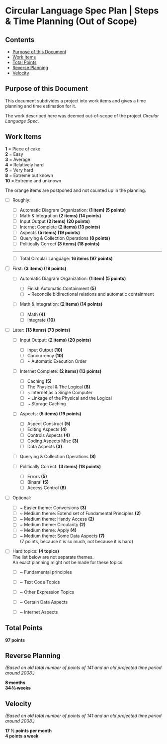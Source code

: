 ﻿Circular Language Spec Plan | Steps & Time Planning (Out of Scope)
==================================================================

Contents
--------

- [Purpose of this Document](#purpose-of-this-document)
- [Work Items](#work-items)
- [Total Points](#total-points)
- [Reverse Planning](#reverse-planning)
- [Velocity](#velocity)


Purpose of this Document
------------------------

This document subdivides a project into work items and gives a time planning and time estimation for it.

The work described here was deemed out-of-scope of the project *Circular Language Spec*.


Work Items
----------

__1__ = Piece of cake  
__2__ = Easy  
__3__ = Average  
__4__ = Relatively hard  
__5__ = Very hard  
__8__ = Extreme but known  
__10__ = Extreme and unknown  

The orange items are postponed and not counted up in the planning.

- [ ] Roughly:

    - [ ] Automatic Diagram Organization: __(1 item)  (5 points)__
    - [ ] Math & Integration __(2 items)  (14 points)__
    - [ ] Input Output __(2 items)  (20 points)__
    - [ ] Internet Complete __(2 items)  (13 points)__
    - [ ] Aspects __(5 items)  (19 points)__
    - [ ] Querying & Collection Operations __(8 points)__
    - [ ] Politically Correct __(3 items)  (18 points)__
    -----
    - [ ] Total Circular Language: __16 items (97 points)__

- [ ] First: __(3 items)  (19 points)__

    - [ ] Automatic Diagram Organization: __(1 item)  (5 points)__

        - [ ] Finish Automatic Containment __(5)__
        - [ ] ~ Reconcile bidirectional relations and automatic containment

    - [ ] Math & Integration: __(2 items)  (14 points)__

        - [ ] Math __(4)__
        - [ ] Integrate __(10)__

- [ ] Later: __(13 items)  (73 points)__

    - [ ] Input Output: __(2 items)  (20 points)__

        - [ ] Input Output __(10)__
        - [ ] Concurrency __(10)__
        - [ ] ~ Automatic Execution Order

    - [ ] Internet Complete: __(2 items)  (13 points)__

        - [ ] Caching __(5)__
        - [ ] The Physical & The Logical __(8)__
        - [ ] ~ Internet as a Single Computer
        - [ ] ~ Linkage of the Physical and the Logical
        - [ ] ~ Storage Caching

    - [ ] Aspects: __(5 items)  (19 points)__

        - [ ] Aspect Construct __(5)__
        - [ ] Editing Aspects __(4)__
        - [ ] Controls Aspects __(4)__
        - [ ] Coding Aspects Misc __(3)__
        - [ ] Data Aspects __(3)__

    - [ ] Querying & Collection Operations __(8)__

    - [ ] Politically Correct: __(3 items)  (18 points)__

        - [ ] Errors __(5)__
        - [ ] Binaral __(5)__
        - [ ] Access Control __(8)__

- [ ] Optional:

    - [ ] ~ Easier theme: Conversions  __(3)__
    - [ ] ~ Medium theme: Extend set of Fundamental Principles  __(2)__
    - [ ] ~ Medium theme: Handy Access  __(2)__
    - [ ] ~ Medium theme: Circularity  __(2)__
    - [ ] ~ Medium theme: Apply  __(4)__
    - [ ] ~ Medium theme: Some Data Aspects  __(7)__  
         (7 points, because it is so much, not because it is hard)

- [ ] Hard topics: __(4 topics)__  
      The list below are not separate themes.  
      An exact planning might not be made for these topics.
    - [ ] ~ Fundamental principles
    - [ ] ~ Text Code Topics
    - [ ] ~ Other Expression Topics
    - [ ] ~ Certain Data Aspects
    - [ ] ~ Internet Aspects


Total Points
------------

__97 points__


Reverse Planning
-----------------

*(Based on old total number of points of 141 and an old projected time period around 2008.)*

__~~8 months~~__  
__~~34 ½ weeks~~__


Velocity
--------

*(Based on old total number of points of 141 and an old projected time period around 2008.)*

__17 ½ points per month__  
__4 points a week__